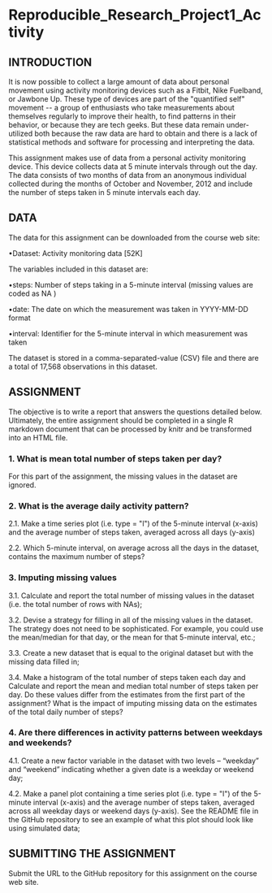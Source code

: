 # Reproducible_Research_Project1_Activity

## INTRODUCTION
It is now possible to collect a large amount of data about personal movement using activity monitoring devices such as a Fitbit, Nike Fuelband, or Jawbone Up. These type of devices are part of the "quantified self" movement -- a group of enthusiasts who take measurements about themselves regularly to improve their health, to find patterns in their behavior, or because they are tech geeks. But these data remain under-utilized both because the raw data are hard to obtain and there is a lack of statistical methods and software for processing and interpreting the data.

This assignment makes use of data from a personal activity monitoring device. This device collects data at 5 minute intervals through out the day. The data consists of two months of data from an anonymous individual collected during the months of October and November, 2012 and include the number of steps taken in 5 minute intervals each day.

## DATA
The data for this assignment can be downloaded from the course web site:

•Dataset: Activity monitoring data [52K]

The variables included in this dataset are:

•steps: Number of steps taking in a 5-minute interval (missing values are coded as  NA )


•date: The date on which the measurement was taken in YYYY-MM-DD format


•interval: Identifier for the 5-minute interval in which measurement was taken

The dataset is stored in a comma-separated-value (CSV) file and there are a total of 17,568 observations in this dataset.

## ASSIGNMENT
The objective is to write a report that answers the questions detailed below. Ultimately, the entire assignment should be completed in a single R markdown document that can be processed by knitr and be transformed into an HTML file.

### 1. What is mean total number of steps taken per day?
For this part of the assignment, the missing values in the dataset are ignored.

### 2. What is the average daily activity pattern?
2.1. Make a time series plot (i.e. type = "l") of the 5-minute interval (x-axis) and the average number of steps taken, averaged across all days (y-axis)

2.2. Which 5-minute interval, on average across all the days in the dataset, contains the maximum number of steps?

### 3. Imputing missing values
3.1. Calculate and report the total number of missing values in the dataset (i.e. the total number of rows with NAs);

3.2. Devise a strategy for filling in all of the missing values in the dataset. The strategy does not need to be sophisticated. For example, you could use the mean/median for that day, or the mean for that 5-minute interval, etc.;

3.3. Create a new dataset that is equal to the original dataset but with the missing data filled in;

3.4. Make a histogram of the total number of steps taken each day and Calculate and report the mean and median total number of steps taken per day. Do these values differ from the estimates from the first part of the assignment? What is the impact of imputing missing data on the estimates of the total daily number of steps?

### 4. Are there differences in activity patterns between weekdays and weekends?
4.1. Create a new factor variable in the dataset with two levels – “weekday” and “weekend” indicating whether a given date is a weekday or weekend day;

4.2. Make a panel plot containing a time series plot (i.e. type = "l") of the 5-minute interval (x-axis) and the average number of steps taken, averaged across all weekday days or weekend days (y-axis). See the README file in the GitHub repository to see an example of what this plot should look like using simulated data;

## SUBMITTING THE ASSIGNMENT

Submit the URL to the GitHub repository for this assignment on the course web site.
